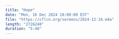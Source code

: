 ```yaml
---
title: "Hope"
date: "Mon, 16 Dec 2024 10:00:00 EST"
file: "https://cflcn.org/sermons/2024-12-16.m4a"
length: "2726248"
duration: "5:40"
---
```

